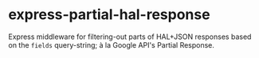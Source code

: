 # express-partial-hal-response
Express middleware for filtering-out parts of HAL+JSON responses based on the `fields` query-string; à la Google API's Partial Response.
